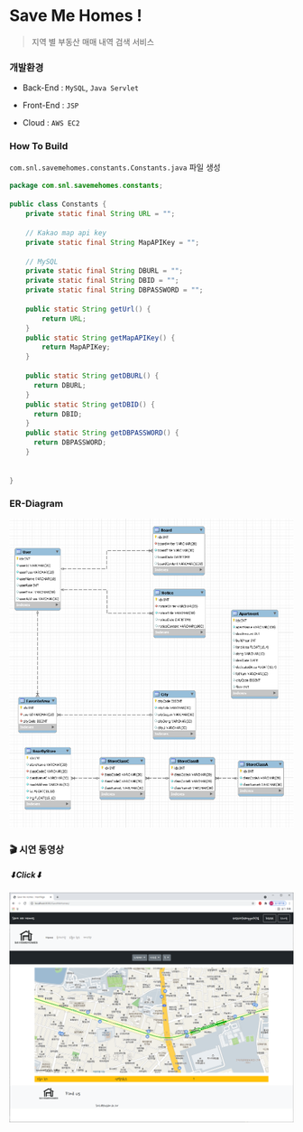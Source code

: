 # Save Me Homes !

> 지역 별 부동산 매매 내역 검색 서비스

### 개발환경

* Back-End : `MySQL`, `Java Servlet`

* Front-End : `JSP`

* Cloud : `AWS EC2`

### How To Build

`com.snl.savemehomes.constants.Constants.java` 파일 생성

```java
package com.snl.savemehomes.constants;

public class Constants {
    private static final String URL = "";
    
    // Kakao map api key
    private static final String MapAPIKey = "";
    
    // MySQL 
    private static final String DBURL = "";
    private static final String DBID = "";
    private static final String DBPASSWORD = "";
   
    public static String getUrl() {
        return URL;
    }
    public static String getMapAPIKey() {
        return MapAPIKey;
    }
    
    public static String getDBURL() {
      return DBURL;
    }
    public static String getDBID() {
      return DBID;
    }
    public static String getDBPASSWORD() {
      return DBPASSWORD;
    }
    

}
```



### ER-Diagram

![DB](./assets/DB.png)



### 🎬 시연 동영상

##### ⬇Click⬇

[![시연동영상](./assets/home.png)](https://youtu.be/MoNK_vwkxrM)